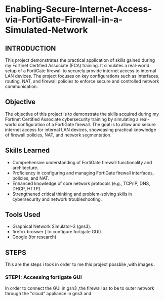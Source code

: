 # Enabling-Secure-Internet-Access-via-FortiGate-Firewall-in-a-Simulated-Network
## INTRODUCTION
This project demonstrates the practical application of skills gained during my Fortinet Certified Associate (FCA) training. It simulates a real-world setup of a FortiGate firewall to securely provide internet access to internal LAN devices. The project focuses on key configurations such as interfaces, routing, NAT, and firewall policies to enforce secure and controlled network communication.
## Objective
The objective of this project is to demonstrate the skills acquired during my Fortinet Certified Associate cybersecurity training by simulating a real-world configuration of a FortiGate firewall. The goal is to allow and secure internet access for internal LAN devices, showcasing practical knowledge of firewall policies, NAT, and network segmentation.
## Skills Learned
- Comprehensive understanding of FortiGate firewall functionality and architecture.
- Proficiency in configuring and managing FortiGate firewall interfaces, policies, and NAT. 
- Enhanced knowledge of core network protocols (e.g., TCP/IP, DNS, DHCP, HTTP).
- Strengthened critical thinking and problem-solving skills in cybersecurity and network troubleshooting.
## Tools Used
- Graphical Network Simulator-3 (gns3).
- firefox broswer ( to configure fortigate GUI).
- Google (for research)
## STEPS 
This are the steps i took in order to me this project possbile ,with images .
### STEP1: Accessing fortigate GUI
In order to connect the GUI in gsn3 ,the firewall as to be to outer network through the "cloud" appliance in gns3 and 

